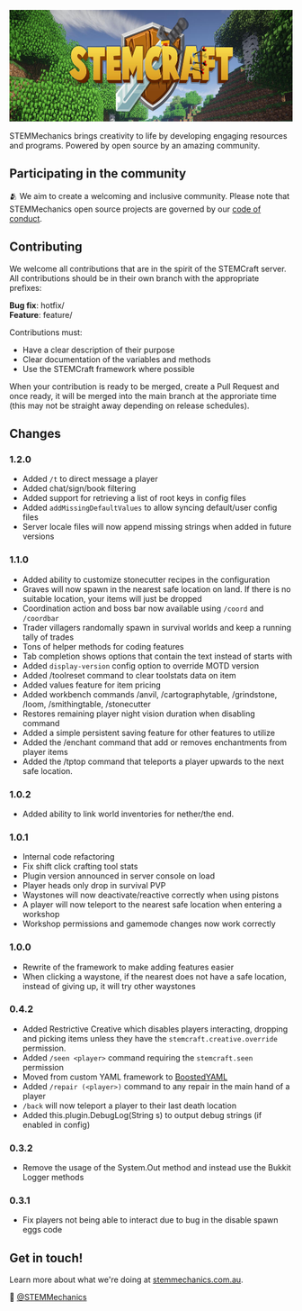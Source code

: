 <p align="center"><img src="https://github.com/STEMMechanics/.github/blob/main/stemcraft-sky-logo.jpg?raw=true" width="666" height="198"></p>

STEMMechanics brings creativity to life by developing engaging resources and programs. Powered by open source by an amazing community.

## Participating in the community

🫂 We aim to create a welcoming and inclusive community. Please note that STEMMechanics open source projects are governed by our [code of conduct](code-of-conduct.md).

## Contributing

We welcome all contributions that are in the spirit of the STEMCraft server. All contributions should be in their own branch with the appropriate prefixes:

**Bug fix**: hotfix/<name>\
**Feature**: feature/<name>

Contributions must:

-   Have a clear description of their purpose
-   Clear documentation of the variables and methods
-   Use the STEMCraft framework where possible

When your contribution is ready to be merged, create a Pull Request and once ready, it will be merged into the main branch at the approriate time (this may not be straight away depending on release schedules).

## Changes

### 1.2.0

-   Added `/t` to direct message a player
-   Added chat/sign/book filtering
-   Added support for retrieving a list of root keys in config files
-   Added `addMissingDefaultValues` to allow syncing default/user config files
-   Server locale files will now append missing strings when added in future versions

### 1.1.0

-   Added ability to customize stonecutter recipes in the configuration
-   Graves will now spawn in the nearest safe location on land. If there is no suitable location, your items will just be dropped
-   Coordination action and boss bar now available using `/coord` and `/coordbar`
-   Trader villagers randomally spawn in survival worlds and keep a running tally of trades
-   Tons of helper methods for coding features
-   Tab completion shows options that contain the text instead of starts with
-   Added `display-version` config option to override MOTD version
-   Added /toolreset command to clear toolstats data on item
-   Added values feature for item pricing
-   Added workbench commands /anvil, /cartographytable, /grindstone, /loom, /smithingtable, /stonecutter
-   Restores remaining player night vision duration when disabling command
-   Added a simple persistent saving feature for other features to utilize
-   Added the /enchant command that add or removes enchantments from player items
-   Added the /tptop command that teleports a player upwards to the next safe location.

### 1.0.2

-   Added ability to link world inventories for nether/the end.

### 1.0.1

-   Internal code refactoring
-   Fix shift click crafting tool stats
-   Plugin version announced in server console on load
-   Player heads only drop in survival PVP
-   Waystones will now deactivate/reactive correctly when using pistons
-   A player will now teleport to the nearest safe location when entering a workshop
-   Workshop permissions and gamemode changes now work correctly

### 1.0.0

-   Rewrite of the framework to make adding features easier
-   When clicking a waystone, if the nearest does not have a safe location, instead of giving up, it will try other waystones

### 0.4.2

-   Added Restrictive Creative which disables players interacting, dropping and picking items unless they have the `stemcraft.creative.override` permission.
-   Added `/seen <player>` command requiring the `stemcraft.seen` permission
-   Moved from custom YAML framework to [BoostedYAML](https://github.com/dejvokep/boosted-yaml)
-   Added `/repair (<player>)` command to any repair in the main hand of a player
-   `/back` will now teleport a player to their last death location
-   Added this.plugin.DebugLog(String s) to output debug strings (if enabled in config)

### 0.3.2

-   Remove the usage of the System.Out method and instead use the Bukkit Logger methods

### 0.3.1

-   Fix players not being able to interact due to bug in the disable spawn eggs code

## Get in touch!

Learn more about what we're doing at [stemmechanics.com.au](https://stemmechanics.com.au).

👋 [@STEMMechanics](https://twitter.com/STEMMechanics)
